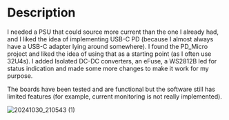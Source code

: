 # Description
I needed a PSU that could source more current than the one I already had, and I liked the idea of implementing USB-C PD (because I almost always have a USB-C adapter lying around somewhere). I found the PD_Micro project and liked the idea of using that as a starting point (as I often use 32U4s). I added Isolated DC-DC converters, an eFuse, a WS2812B led for status indication and made some more changes to make it work for my purpose.

The boards have been tested and are functional but the software still has limited features (for example, current monitoring is not really implemented).

![20241030_210543 (1)](https://github.com/user-attachments/assets/8d877898-b6c1-404c-9cc7-23559f694691)
